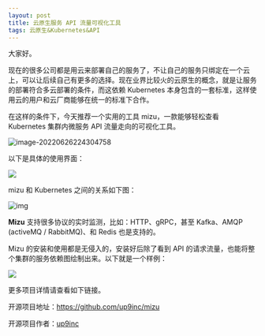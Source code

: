```yaml
---
layout: post
title: 云原生服务 API 流量可视化工具
tags: 云原生&Kubernetes&API
---
```


大家好。

现在的很多公司都是用云来部署自己的服务了，不让自己的服务只绑定在一个云上，可以让后续自己有更多的选择。现在业界比较火的云原生的概念，就是让服务的部署符合多云部署的条件，而这依赖 Kubernetes 本身包含的一套标准，这样使用云的用户和云厂商能够在统一的标准下合作。

在这样的条件下，今天推荐一个实用的工具 mizu，一款能够轻松查看 Kubernetes 集群内微服务 API 流量走向的可视化工具。

![image-20220626224304758](https://7465-test-3c9b5e-1-1301419220.tcb.qcloud.la/images/compress_image-20220626224304758.png)

以下是具体的使用界面：

![](https://7465-test-3c9b5e-1-1301419220.tcb.qcloud.la/images/compress_mizu-ui.api.traffic.png)

mizu 和 Kubernetes 之间的关系如下图：

![img](https://7465-test-3c9b5e-1-1301419220.tcb.qcloud.la/images/compress_Mizu-architecture.png)

**Mizu** 支持很多协议的实时监测，比如：HTTP、gRPC，甚至 Kafka、AMQP (activeMQ / RabbitMQ)、和 Redis 也是支持的。

Mizu 的安装和使用都是无侵入的，安装好后除了看到 API 的请求流量，也能将整个集群的服务依赖图绘制出来。以下就是一个样例：

![](https://7465-test-3c9b5e-1-1301419220.tcb.qcloud.la/images/compress_mizu-service-map.png)

更多项目详情请查看如下链接。

开源项目地址：https://github.com/up9inc/mizu

开源项目作者：[up9inc](https://github.com/up9inc)